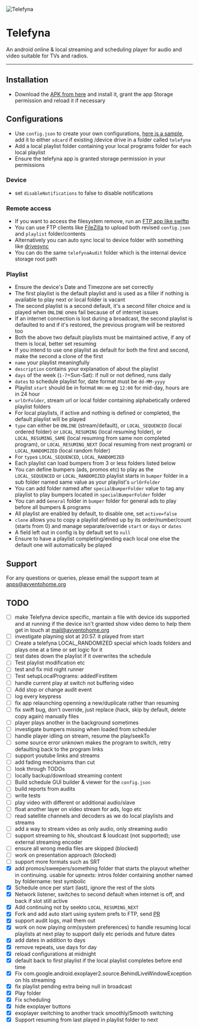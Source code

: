 ![Telefyna](https://avventohome.org/wp-content/uploads/2020/12/telefyna.png "Telefyna")

# Telefyna
An android online & local streaming and scheduling player for audio and video suitable for TVs and radios.
______

## Installation
* Download the [APK from here](https://github.com/avventoapps/avvento/releases/latest/download/telefyna.apk) and install it, grant the app Storage permission and reload it if necessary

## Configurations
* Use `config.json` to create your own configurations, [here is a sample](https://github.com/avventoapps/Telefyna/blob/master/config.json), add it to either `sdcard` if existing /device drive in a folder called `telefyna`
* Add a local playlist folder containing your local programs folder for each local playlist
* Ensure the telefyna app is granted storage permission in your permissions

### Device
* set `disableNotifications` to false to disable notifications

### Remote access
* If you want to access the filesystem remove, run an [FTP app like swiftp](https://github.com/avventoapps/avvento/releases/latest/download/swiftp.apk)
* You can use FTP clients like [FileZilla](https://filezilla-project.org/) to upload both revised `config.json` and `playlist` folder/contents
* Alternatively you can auto sync local to device folder with something like [drivesync](https://github.com/avventoapps/avvento/releases/download/1.0/drivesync.apk)
* You can do the same `telefynaAudit` folder which is the internal device storage root path

### Playlist
* Ensure the device's Date and Timezone are set correctly
* The first playlist is the default  playlist and is used as a filler if nothing is available to play next or local folder is vacant
* The second playlist is a second default, it's a second filler choice and is played when `ONLINE` ones fail because of of internet issues
* If an internet connection is lost during a broadcast, the second playlist is defaulted to and if it's restored, the previous program will be restored too
* Both the above two default playlists must be maintained active, if any of them is local, better set resuming
* If you intend to use one playlist as default for both the first and second, make the second a clone of the first
* `name` your playlist meaningfully
* `description` contains your explanation of about the playlist
* `days` of the week (`1-7`=Sun-Sat): if null or not defined, runs daily
* `dates` to schedule playlist for, date format must be `dd-MM-yyyy`
* Playlist `start` should be in format `HH:mm` eg `12:00` for mid-day, hours are in 24 hour
* `urlOrFolder`, stream url or local folder containing alphabetically ordered playlist folders
* For local playlists, if active and nothing is defined or completed, the default playlist will be played
* `type` can either be `ONLINE` (stream/default), or `LOCAL_SEQUENCED` (local ordered folder) or `LOCAL_RESUMING` (local resuming folder), or `LOCAL_RESUMING_SAME` (local resuming from same non completed program), or `LOCAL_RESUMING_NEXT` (local resuming from next program) or `LOCAL_RANDOMIZED` (local random folder)
* For `type`s `LOCAL_SEQUENCED`, `LOCAL_RANDOMIZED`
* Each playlist can load bumpers from 3 or less folders listed below
* You can define bumpers (ads, promos etc) to play as the `LOCAL_SEQUENCED` or `LOCAL_RANDOMIZED` playlist starts in `bumper` folder in a sub folder named same value as your playlist's `urlOrFolder`
* You can add folder named after `specialBumperFolder` value to tag any playlist to play bumpers located in `specialBumperFolder` folder 
* You can add `General` folder in `bumper` folder for general ads to play before all bumpers & programs
* All playlist are enabled by default, to disable one, set `active=false`
* `clone` allows you to copy a playlist defined up by its order/number/count (starts from 0) and manage separate/override `start` or `days` or `dates`
* A field left out in config is by default set to `null`
* Ensure to have a playlist completing/ending each local one else the default one will automatically be played

## Support
For any questions or queries, please email the support team at apps@avventohome.org


## TODO
- [ ] make Telefyna device specific, mantain a file with device ids supported and at running if the device isn't granted show video demo to help them get in touch at mail@avventohome.org
- [ ] investigate playning slot at 20:57. it played from start
- [ ] Create a telefyna LOCAL_RANDOMIZED special which loads folders and plays one at a time or set logic for it
- [ ] test dates down the playlist if it overwrites the schedule
- [ ] Test playlist modification etc
- [ ] test and fix mid night runner
- [ ] Test setupLocalPrograms: addedFirstItem
- [ ] handle current play at switch not buffering video
- [ ] Add stop or change audit event
- [ ] log every keypress
- [ ] fix app relaunching openning a new/duplicate rather than resuming
- [ ] fix swift bug, don't override, just replace (hack, skip by default, delete copy again) manually files
- [ ] player plays another in the background sometimes
- [ ] investigate bumpers missing when loaded from scheduler
- [ ] handle player idling on stream, resume the play/seekTo
- [ ] some source error unknown makes the program to switch, retry defaulting back to the program
links
- [ ] support youtube links and streams
- [ ] add fading mechanisms than cut
- [ ] look through TODOs
- [ ] locally backup/download streaming content
- [ ] Build schedule GUI builder & viewer for the `config.json`
- [ ] build reports from audits
- [ ] write tests
- [ ] play video with different or additional audio/slave
- [ ] float another layer on video stream for ads, logo etc
- [ ] read satellite channels and decoders as we do local playlists and streams
- [ ] add a way to stream video as only audio, only streaming audio
- [ ] support streaming to hls, shoutcast & loudcast (not supported); use external streaming encoder
- [ ] ensure all wrong media files are skipped (blocked)
- [ ] work on presentation approach (blocked)
- [ ] support more formats such as SRT
- [x] add promos/sweepers/something folder that starts the playout whether in continuing. usable for upnexts: intros folder containing another named by foldername: test symbolic 
- [x] Schedule once per start (last), ignore the rest of the slots
- [x] Network listener, switches to second default when internet is off, and back if slot still active
- [x] Add continuing not by seekto `LOCAL_RESUMING_NEXT`
- [x] Fork and add auto start using system prefs to FTP, send [PR](https://github.com/ppareit/swiftp/pull/163)
- [x] support audit logs, mail them out
- [x] work on now playing orm(system preferences) to handle resuming local playlists at next play to support daily etc periods and future dates
- [x] add dates in addition to days
- [x] remove repeats, use days for day
- [x] reload configurations at midnight
- [x] default back to first playlist if the local playlist completes before end time
- [x] Fix com.google.android.exoplayer2.source.BehindLiveWindowException on hls streaming
- [x] fix playlist pending extra being null in broadcast
- [x] Play folder
- [x] Fix scheduling
- [x] hide exoplayer buttons
- [x] exoplayer switching to another track smoothly/Smooth switching
- [x] Support resuming from last played in playlist folder to next
